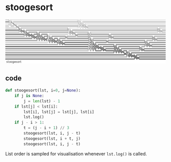 # stoogesort
![detail](images/weave-stoogesort.png)
## code
```python
def stoogesort(lst, i=0, j=None):
    if j is None:
        j = len(lst) - 1
    if lst[j] < lst[i]:
        lst[i], lst[j] = lst[j], lst[i]
        lst.log()
    if j - i > 1:
        t = (j - i + 1) // 3
        stoogesort(lst, i, j - t)
        stoogesort(lst, i + t, j)
        stoogesort(lst, i, j - t)
```

List order is sampled for visualisation whenever `lst.log()` is called.